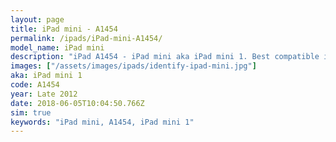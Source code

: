```yaml
---
layout: page
title: iPad mini - A1454
permalink: /ipads/iPad-mini-A1454/
model_name: iPad mini
description: "iPad A1454 - iPad mini aka iPad mini 1. Best compatible iPad cases, pens, chargers and keyboards."
images: ["/assets/images/ipads/identify-ipad-mini.jpg"]
aka: iPad mini 1
code: A1454
year: Late 2012
date: 2018-06-05T10:04:50.766Z
sim: true
keywords: "iPad mini, A1454, iPad mini 1"
---
```

